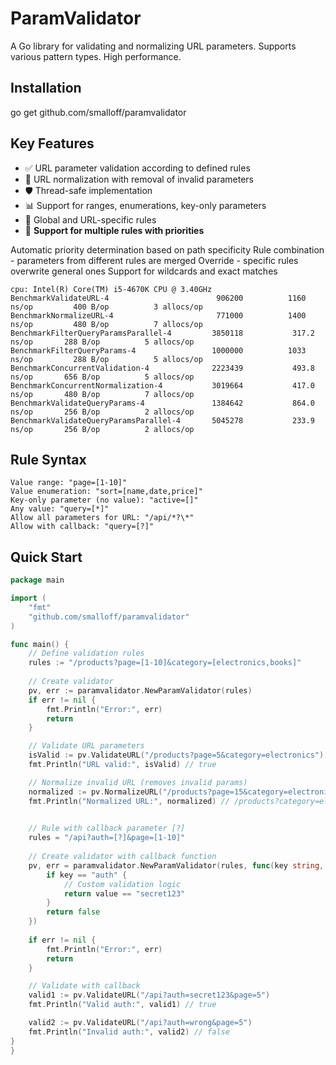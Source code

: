 # ParamValidator

A Go library for validating and normalizing URL parameters. Supports various pattern types. High performance.

## Installation
go get github.com/smalloff/paramvalidator

## Key Features

- ✅ URL parameter validation according to defined rules  
- 🔄 URL normalization with removal of invalid parameters  
- 🛡️ Thread-safe implementation  
- 📊 Support for ranges, enumerations, key-only parameters  
- 🎯 Global and URL-specific rules  
- 🔀 **Support for multiple rules with priorities**

Automatic priority determination based on path specificity
Rule combination - parameters from different rules are merged
Override - specific rules overwrite general ones
Support for wildcards and exact matches
```
cpu: Intel(R) Core(TM) i5-4670K CPU @ 3.40GHz
BenchmarkValidateURL-4                   	  906200	      1160 ns/op	     400 B/op	       3 allocs/op
BenchmarkNormalizeURL-4                  	  771000	      1400 ns/op	     480 B/op	       7 allocs/op
BenchmarkFilterQueryParamsParallel-4     	 3850118	       317.2 ns/op	     288 B/op	       5 allocs/op
BenchmarkFilterQueryParams-4             	 1000000	      1033 ns/op	     288 B/op	       5 allocs/op
BenchmarkConcurrentValidation-4          	 2223439	       493.8 ns/op	     656 B/op	       5 allocs/op
BenchmarkConcurrentNormalization-4       	 3019664	       417.0 ns/op	     480 B/op	       7 allocs/op
BenchmarkValidateQueryParams-4           	 1384642	       864.0 ns/op	     256 B/op	       2 allocs/op
BenchmarkValidateQueryParamsParallel-4   	 5045278	       233.9 ns/op	     256 B/op	       2 allocs/op
```

## Rule Syntax

```
Value range: "page=[1-10]"
Value enumeration: "sort=[name,date,price]"
Key-only parameter (no value): "active=[]"
Any value: "query=[*]"
Allow all parameters for URL: "/api/*?\*"
Allow with callback: "query=[?]"
```

## Quick Start

```go
package main

import (
	"fmt"
	"github.com/smalloff/paramvalidator"
)

func main() {
	// Define validation rules
	rules := "/products?page=[1-10]&category=[electronics,books]"
	
	// Create validator
	pv, err := paramvalidator.NewParamValidator(rules)
	if err != nil {
		fmt.Println("Error:", err)
		return
	}

	// Validate URL parameters
	isValid := pv.ValidateURL("/products?page=5&category=electronics")
	fmt.Println("URL valid:", isValid) // true

	// Normalize invalid URL (removes invalid params)
	normalized := pv.NormalizeURL("/products?page=15&category=electronics&invalid=param")
	fmt.Println("Normalized URL:", normalized) // /products?category=electronics

	
	// Rule with callback parameter [?]
	rules = "/api?auth=[?]&page=[1-10]"
	
	// Create validator with callback function
	pv, err = paramvalidator.NewParamValidator(rules, func(key string, value string) bool {
		if key == "auth" {
			// Custom validation logic
			return value == "secret123"
		}
		return false
	})
	
	if err != nil {
		fmt.Println("Error:", err)
		return
	}

	// Validate with callback
	valid1 := pv.ValidateURL("/api?auth=secret123&page=5")
	fmt.Println("Valid auth:", valid1) // true

	valid2 := pv.ValidateURL("/api?auth=wrong&page=5")
	fmt.Println("Invalid auth:", valid2) // false
}	
}
```
